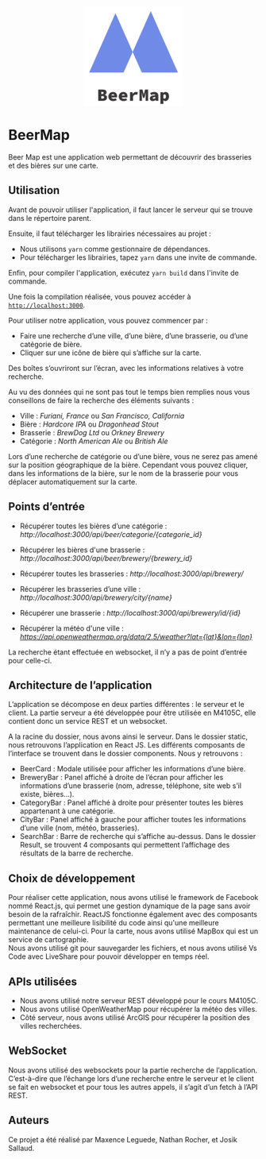 <p align="center">
  <a href="https://github.com/PeiP-2018-Work-Nantes-DUT-INFO/BeerMap">
    <img width="200" alt="Logo" src="../logo.png">
  </a>
</p>

# BeerMap

Beer Map est une application web permettant de découvrir des brasseries et des bières sur une carte.

## Utilisation

Avant de pouvoir utiliser l'application, il faut lancer le serveur qui se trouve dans le répertoire parent.

Ensuite, il faut télécharger les librairies nécessaires au projet :
- Nous utilisons `yarn` comme gestionnaire de dépendances.
- Pour télécharger les librairies, tapez `yarn` dans une invite de commande.

Enfin, pour compiler l'application, exécutez `yarn build` dans l'invite de commande.

Une fois la compilation réalisée, vous pouvez accéder à [`http://localhost:3000`](http://localhost:3000).

Pour utiliser notre application, vous pouvez commencer par :
- Faire une recherche d’une ville, d’une bière, d’une brasserie, ou d’une catégorie de bière. 
- Cliquer sur une icône de bière qui s’affiche sur la carte.

Des boîtes s’ouvriront sur l’écran, avec les informations relatives à votre recherche.

Au vu des données qui ne sont pas tout le temps bien remplies nous vous conseillons de faire la recherche des éléments suivants :

- Ville : *Furiani, France* ou *San Francisco, California*
- Bière : *Hardcore IPA* ou *Dragonhead Stout*
- Brasserie : *BrewDog Ltd* ou *Orkney Brewery*
- Catégorie : *North American Ale* ou *British Ale*

Lors d’une recherche de catégorie ou d’une bière, vous ne serez pas amené sur la position géographique de la bière. Cependant vous pouvez cliquer, dans les informations de la bière, sur le nom de la brasserie pour vous déplacer automatiquement sur la carte.

## Points d’entrée

- Récupérer toutes les bières d’une catégorie : *http://localhost:3000/api/beer/categorie/{categorie_id}*
- Récupérer les bières d'une brasserie : *http://localhost:3000/api/beer/brewery/{brewery_id}*

- Récupérer toutes les brasseries :  *http://localhost:3000/api/brewery/*
- Récupérer les brasseries d’une ville : *http://localhost:3000/api/brewery/city/{name}*
- Récupérer une brasserie : *http://localhost:3000/api/brewery/id/{id}*

- Récupérer la météo d'une ville : *https://api.openweathermap.org/data/2.5/weather?lat={lat}&lon={lon}*

La recherche étant effectuée en websocket, il n’y a pas de point d’entrée pour celle-ci.

## Architecture de l’application

L’application se décompose en deux parties différentes : le serveur et le client. La partie serveur a été développée pour être utilisée en M4105C, elle contient donc un service REST et un websocket.

A la racine du dossier, nous avons ainsi le serveur. Dans le dossier static, nous retrouvons l’application en React JS. Les différents composants de l’interface se trouvent dans le dossier components. Nous y retrouvons :

- BeerCard : Modale utilisée pour afficher les informations d’une bière.
- BreweryBar : Panel affiché à droite de l’écran pour afficher les informations d’une brasserie (nom, adresse, téléphone, site web s’il existe, bières...).
- CategoryBar : Panel affiché à droite pour présenter toutes les bières appartenant à une catégorie.
- CityBar : Panel affiché à gauche pour afficher toutes les informations d’une ville (nom, météo, brasseries).
- SearchBar : Barre de recherche qui s’affiche au-dessus. Dans le dossier Result, se trouvent 4 composants qui permettent l’affichage des résultats de la barre de recherche.


## Choix de développement

Pour réaliser cette application, nous avons utilisé le framework de Facebook nommé React.js, qui permet une gestion dynamique de la page sans avoir besoin de la rafraîchir. ReactJS fonctionne également avec des composants permettant une meilleure lisibilité du code ainsi qu'une meilleure maintenance de celui-ci. Pour la carte, nous avons utilisé MapBox qui est un service de cartographie.<br>
Nous avons utilisé git pour sauvegarder les fichiers, et nous avons utilisé Vs Code avec LiveShare pour pouvoir développer en temps réel.

## APIs utilisées 
- Nous avons utilisé notre serveur REST développé pour le cours M4105C.
- Nous avons utilisé OpenWeatherMap pour récupérer la météo des villes.
- Côté serveur, nous avons utilisé ArcGIS pour récupérer la position des villes recherchées.

## WebSocket
Nous avons utilisé des websockets pour la partie recherche de l’application. C’est-à-dire que l’échange lors d’une recherche entre le serveur et le client se fait en websocket et pour tous les autres appels, il s’agit d’un fetch à l’API REST.

## Auteurs
Ce projet a été réalisé par Maxence Leguede, Nathan Rocher, et Josik Sallaud.